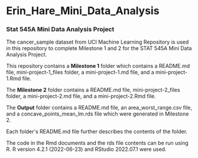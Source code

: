 # Erin_Hare_Mini_Data_Analysis

### Stat 545A Mini Data Analysis Project

The cancer_sample dataset from UCI Machine Learning Repository is used in this repository to complete Milestone 1 and 2 for the STAT 545A Mini Data Analysis Project. 

This repository contains a **Milestone 1** folder which contains a README.md file, mini-project-1_files folder, a mini-project-1.md file, and a mini-project-1.Rmd file.

The **Milestone 2** folder contains a README.md file, mini-project-2_files folder, a mini-project-2.md file, and a mini-project-2.Rmd file.

The **Output** folder contains a README.md file, an area_worst_range.csv file, and a concave_points_mean_lm.rds file which were generated in Milestone 2.

Each folder's README.md file further describes the contents of the folder. 

The code in the Rmd documents and the rds file contents can be run using R. R version 4.2.1 (2022-06-23) and RStudio 2022.07.1 were used.
